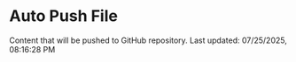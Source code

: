 # Auto Push File

Content that will be pushed to GitHub repository.
Last updated: 07/25/2025, 08:16:28 PM